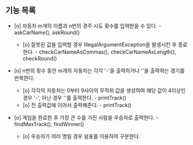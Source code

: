## 기능 목록

- [o] 자동차 m개의 이름과 n번의 경주 시도 횟수를 입력받을 수 있다. - askCarName(), askRound()
  - [o] 잘못된 값을 입력할 경우 IllegalArgumentException을 발생시킨 후 종료한다. - checkCarNameAsCommas(), checkCarNameAsLength(), checkRound() 

- [o] n번의 횟수 동안 m개의 자동차는 각각 '-'을 출력하거나 ''을 출력하는 경기를 반복한다.
  - [o] 각각의 자동차는 0부터 9사이의 무작위 값을 생성하여 해당 값이 4이상인 경우 '-', 아닌 경우 ''를 출력한다. - printTrack()
  - [o] 전 출력값에 이어서 출력해준다. - printTrack()

- [o] 게임을 완료한 후 가장 큰 수를 가진 사람을 우승자로 출력한다. - findMaxTrack(), findWinner()
  - [o] 우승자가 여러 명일 경우 쉼표를 이용하여 구분한다.